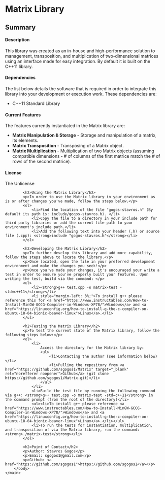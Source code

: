 <!DOCTYPE html>

<html lang="en-us">
    <head>
        <meta charset="utf-8"/>
        <meta name="viewport" content="width=device-width, initial-scale=1.0, viewport-fit=cover">
        <title>README</title>
    </head>
    <main>
        <head>
            <h1>Matrix Library</h1>
        </head>
        <body>
            <h2>Summary</h2>
            <h4>Description</h4>
            <p>This library was created as an in-house and high-performance solution to management, transposition, and multiplication of two-dimensional matrices using an interface made for easy integration. By default it is built on the C++11 library.</p>
            <h4>Dependencies</h4>
            <p>The list below details the software that is required in order to integrate this library into your development or execution work. These dependencies are: </p>
            <ul>
                <li>C++11 Standard Library</li>
            </ul>
            <h4>Current Features</h4>
            <p>The features currently instantiated in the Matrix library are: </p>
            <ul>
                <li><strong>Matrix Manipulation & Storage</strong> - Storage and manipulation of a matrix, its elements.</li>
                <li><strong>Matrix Transposition</strong> - Transposing of a Matrix object.</li>
                <li><strong>Matrix Multiplication</strong> - Multiplication of two Matrix objects (assuming compatible dimensions - # of columns of the first matrice match the # of rows of the second matrice).</li>
            </ul>
            <h4>License</h4>
            <p>The Unlicense</p>
            
            <h2>Using the Matrix Library</h2>
            <p>In order to use the Matrix library in your environment as is or after changes you've made, follow the steps below.</p>
            <ol>
                <li>Find the location of the file "gogos-stavros.h" (By default its path is: include/gogos-stavros.h). </li>
                <li>Copy the file to a directory in your include path for third party libraries or add the current file path to your environment's include path.</li>
                <li>Add the following text into your header (.h) or source file (.cpp): <strong>include "gogos-stavros.h"</strong></li>
            </ol>         

            <h2>Developing the Matrix Library</h2>
            <p>To further develop this library and add more capability, follow the steps above to locate the library.</p>
            <p>Once located, open the file in your preferred development environment and make the changes you seek!</p>
            <p>Once you've made your changes, it's encouraged your write a test in order to ensure you've properly built your features. Upon writing the test, build via the command: </p>
            <ul>
                <li><strong>g++ test.cpp -o matrix-test -std=c++11</strong></li>
                <li style="margin-left: 3%;">To install g++ please reference this for <a href="https://www.instructables.com/How-to-Install-MinGW-GCCG-Compiler-in-Windows-XP78/">Windows</a> and <a href="https://linuxconfig.org/how-to-install-g-the-c-compiler-on-ubuntu-18-04-bionic-beaver-linux">Linux</a>.</li>
            </ul>    

            <h2>Testing the Matrix Library</h2>
            <p>To test the current state of the Matrix library, follow the following steps below:</p>
            <ol>
                <li>
                    Access the directory for the Matrix library by:
                    <ul>
                        <li>Contacting the author (see information below)</li>
                        <li>Pulling the repository from <a href="https://github.com/sgogos1/Matrix" target="_blank" rel="norefferer noopener">Github</a> (git clone https://github.com/sgogos1/Matrix.git)</li>
                    </ul>
                </li>
                <li>Build the test file by running the following command via g++: <strong>g++ test.cpp -o matrix-test -std=c++11</strong> in the command prompt (from the root of the directory)</li>
                <ul><li>To install g++ please reference <a href="https://www.instructables.com/How-to-Install-MinGW-GCCG-Compiler-in-Windows-XP78/">Windows</a> and <a href="https://linuxconfig.org/how-to-install-g-the-c-compiler-on-ubuntu-18-04-bionic-beaver-linux">Linux</a>.</li></ul>
                <li>To run the tests for instantiation, multiplication, and transposition of via the Matrix library, run the command: <strong>./matrix-test</strong></li>
            </ol>

            <h2>Point of Contact</h2>
            <p>Author: Stavros Gogos</p>
            <p>Email: sgogos1@gmail.com</p>
            <p>Github: <a href="https://github.com/sgogos1">https://github.com/sgogos1</a></p>
        </body>
    </main>
</html>